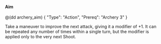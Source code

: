 #### Aim 

@(dd archery_aim)
{ 
	"Type": "Action",
	"Prereq": "Archery 3"
}

Take a maneuver to improve the next attack, giving it a modifier of +1.
It can be repeated any number of times within a single turn, but the
modifier is applied only to the very next Shoot.

